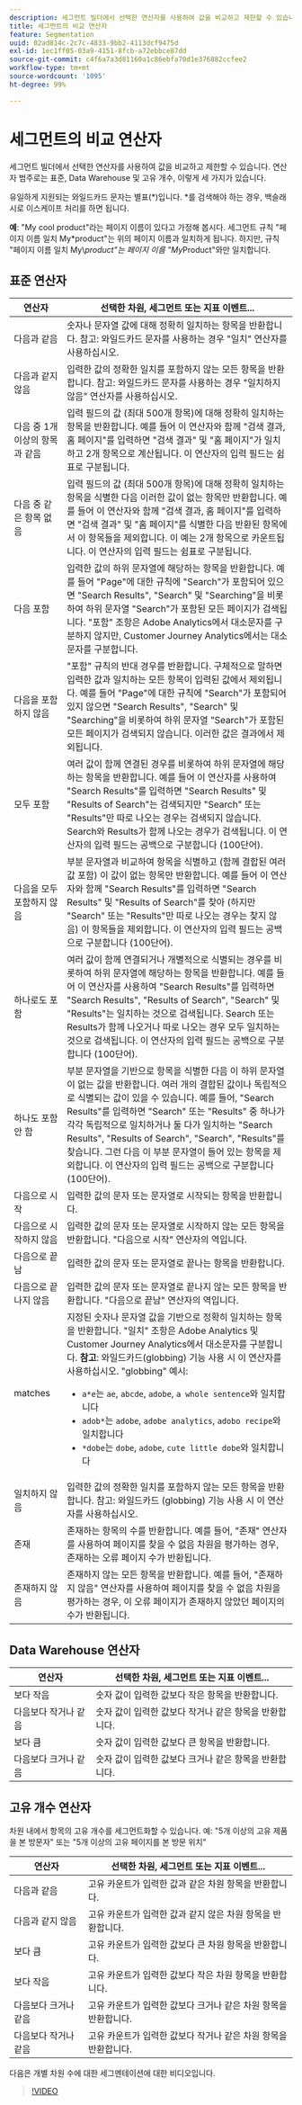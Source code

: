 ```yaml
---
description: 세그먼트 빌더에서 선택한 연산자를 사용하여 값을 비교하고 제한할 수 있습니다.
title: 세그먼트의 비교 연산자
feature: Segmentation
uuid: 02ad814c-2c7c-4833-9bb2-4113dcf9475d
exl-id: 1ec1ff05-03a9-4151-8fcb-a72ebbce87dd
source-git-commit: c4f6a7a3d81160a1c86ebfa70d1e376882ccfee2
workflow-type: tm+mt
source-wordcount: '1095'
ht-degree: 99%

---
```


# 세그먼트의 비교 연산자

세그먼트 빌더에서 선택한 연산자를 사용하여 값을 비교하고 제한할 수 있습니다. 연산자 범주로는 표준, Data Warehouse 및 고유 개수, 이렇게 세 가지가 있습니다.

유일하게 지원되는 와일드카드 문자는 별표(*)입니다. *를 검색해야 하는 경우, 백슬래시로 이스케이프 처리를 하면 됩니다.

**예**: &quot;My cool product&quot;라는 페이지 이름이 있다고 가정해 봅시다. 세그먼트 규칙 &quot;페이지 이름 일치 My*product&quot;는 위의 페이지 이름과 일치하게 됩니다. 하지만, 규칙 &quot;페이지 이름 일치 My\\*product&quot;는 페이지 이름 &quot;My*Product&quot;와만 일치합니다.

## 표준 연산자

| 연산자 | 선택한 차원, 세그먼트 또는 지표 이벤트... |
|--- |--- |
| 다음과 같음 | 숫자나 문자열 값에 대해 정확히 일치하는 항목을 반환합니다. 참고: 와일드카드 문자를 사용하는 경우 &quot;일치&quot; 연산자를 사용하십시오. |
| 다음과 같지 않음 | 입력한 값의 정확한 일치를 포함하지 않는 모든 항목을 반환합니다.  참고: 와일드카드 문자를 사용하는 경우 &quot;일치하지 않음&quot; 연산자를 사용하십시오. |
| 다음 중 1개 이상의 항목과 같음 | 입력 필드의 값 (최대 500개 항목)에 대해 정확히 일치하는 항목을 반환합니다. 예를 들어 이 연산자와 함께 &quot;검색 결과, 홈 페이지&quot;를 입력하면 &quot;검색 결과&quot; 및 &quot;홈 페이지&quot;가 일치하고 2개 항목으로 계산됩니다. 이 연산자의 입력 필드는 쉼표로 구분됩니다. |
| 다음 중 같은 항목 없음 | 입력 필드의 값 (최대 500개 항목)에 대해 정확히 일치하는 항목을 식별한 다음 이러한 값이 없는 항목만 반환합니다. 예를 들어 이 연산자와 함께 &quot;검색 결과, 홈 페이지&quot;를 입력하면 &quot;검색 결과&quot; 및 &quot;홈 페이지&quot;를 식별한 다음 반환된 항목에서 이 항목들을 제외합니다. 이 예는 2개 항목으로 카운트됩니다. 이 연산자의 입력 필드는 쉼표로 구분됩니다. |
| 다음 포함 | 입력한 값의 하위 문자열에 해당하는 항목을 반환합니다. 예를 들어 &quot;Page&quot;에 대한 규칙에 &quot;Search&quot;가 포함되어 있으면 &quot;Search Results&quot;, &quot;Search&quot; 및 &quot;Searching&quot;을 비롯하여 하위 문자열 &quot;Search&quot;가 포함된 모든 페이지가 검색됩니다. &quot;포함&quot; 조항은 Adobe Analytics에서 대소문자를 구분하지 않지만, Customer Journey Analytics에서는 대소문자를 구분합니다. |
| 다음을 포함하지 않음 | &quot;포함&quot; 규칙의 반대 경우를 반환합니다. 구체적으로 말하면 입력한 값과 일치하는 모든 항목이 입력된 값에서 제외됩니다. 예를 들어 &quot;Page&quot;에 대한 규칙에 &quot;Search&quot;가 포함되어 있지 않으면 &quot;Search Results&quot;, &quot;Search&quot; 및 &quot;Searching&quot;을 비롯하여 하위 문자열 &quot;Search&quot;가 포함된 모든 페이지가 검색되지 않습니다. 이러한 값은 결과에서 제외됩니다. |
| 모두 포함 | 여러 값이 함께 연결된 경우를 비롯하여 하위 문자열에 해당하는 항목을 반환합니다. 예를 들어 이 연산자를 사용하여 &quot;Search Results&quot;를 입력하면 &quot;Search Results&quot; 및 &quot;Results of Search&quot;는 검색되지만 &quot;Search&quot; 또는 &quot;Results&quot;만 따로 나오는 경우는 검색되지 않습니다. Search와 Results가 함께 나오는 경우가 검색됩니다. 이 연산자의 입력 필드는 공백으로 구분합니다 (100단어). |
| 다음을 모두 포함하지 않음 | 부분 문자열과 비교하여 항목을 식별하고 (함께 결합된 여러 값 포함) 이 값이 없는 항목만 반환합니다. 예를 들어 이 연산자와 함께 &quot;Search Results&quot;를 입력하면 &quot;Search Results&quot; 및 &quot;Results of Search&quot;를 찾아 (하지만 &quot;Search&quot; 또는 &quot;Results&quot;만 따로 나오는 경우는 찾지 않음) 이 항목들을 제외합니다. 이 연산자의 입력 필드는 공백으로 구분합니다 (100단어). |
| 하나로도 포함 | 여러 값이 함께 연결되거나 개별적으로 식별되는 경우를 비롯하여 하위 문자열에 해당하는 항목을 반환합니다. 예를 들어 이 연산자를 사용하여 &quot;Search Results&quot;를 입력하면 &quot;Search Results&quot;, &quot;Results of Search&quot;, &quot;Search&quot; 및 &quot;Results&quot;는 일치하는 것으로 검색됩니다. Search 또는 Results가 함께 나오거나 따로 나오는 경우 모두 일치하는 것으로 검색됩니다. 이 연산자의 입력 필드는 공백으로 구분합니다 (100단어). |
| 하나도 포함 안 함 | 부분 문자열을 기반으로 항목을 식별한 다음 이 하위 문자열이 없는 값을 반환합니다. 여러 개의 결합된 값이나 독립적으로 식별되는 값이 있을 수 있습니다. 예를 들어, &quot;Search Results&quot;를 입력하면 &quot;Search&quot; 또는 &quot;Results&quot; 중 하나가 각각 독립적으로 일치하거나 둘 다가 일치하는 &quot;Search Results&quot;, &quot;Results of Search&quot;, &quot;Search&quot;, &quot;Results&quot;를 찾습니다. 그런 다음 이 부분 문자열이 들어 있는 항목을 제외합니다. 이 연산자의 입력 필드는 공백으로 구분합니다 (100단어). |
| 다음으로 시작 | 입력한 값의 문자 또는 문자열로 시작되는 항목을 반환합니다. |
| 다음으로 시작하지 않음 | 입력한 값의 문자 또는 문자열로 시작하지 않는 모든 항목을 반환합니다. &quot;다음으로 시작&quot; 연산자의 역입니다. |
| 다음으로 끝남 | 입력한 값의 문자 또는 문자열로 끝나는 항목을 반환합니다. |
| 다음으로 끝나지 않음 | 입력한 값의 문자 또는 문자열로 끝나지 않는 모든 항목을 반환합니다. &quot;다음으로 끝남&quot; 연산자의 역입니다. |
| matches | 지정된 숫자나 문자열 값을 기반으로 정확히 일치하는 항목을 반환합니다. &quot;일치&quot; 조항은 Adobe Analytics 및 Customer Journey Analytics에서 대소문자를 구분합니다. **참고**: 와일드카드(globbing) 기능 사용 시 이 연산자를 사용하십시오. &quot;globbing&quot; 예시:<ul><li>`a*e`는 `ae`, `abcde`, `adobe`, `a whole sentence`와 일치합니다</li><li>`adob*`는 `adobe`, `adobe analytics`, `adobo recipe`와 일치합니다</li><li>`*dobe`는 `dobe`, `adobe`, `cute little dobe`와 일치합니다</li></ul> |
| 일치하지 않음 | 입력한 값의 정확한 일치를 포함하지 않는 모든 항목을 반환합니다. 참고: 와일드카드 (globbing) 기능 사용 시 이 연산자를 사용하십시오. |
| 존재 | 존재하는 항목의 수를 반환합니다. 예를 들어, &quot;존재&quot; 연산자를 사용하여 페이지를 찾을 수 없음 차원을 평가하는 경우, 존재하는 오류 페이지 수가 반환됩니다. |
| 존재하지 않음 | 존재하지 않는 모든 항목을 반환합니다. 예를 들어, &quot;존재하지 않음&quot; 연산자를 사용하여 페이지를 찾을 수 없음 차원을 평가하는 경우, 이 오류 페이지가 존재하지 않았던 페이지의 수가 반환됩니다. |

## Data Warehouse 연산자

| 연산자 | 선택한 차원, 세그먼트 또는 지표 이벤트... |
| --- | --- |
| 보다 작음 | 숫자 값이 입력한 값보다 작은 항목을 반환합니다. |
| 다음보다 작거나 같음 | 숫자 값이 입력한 값보다 작거나 같은 항목을 반환합니다. |
| 보다 큼 | 숫자 값이 입력한 값보다 큰 항목을 반환합니다. |
| 다음보다 크거나 같음 | 숫자 값이 입력한 값보다 크거나 같은 항목을 반환합니다. |

## 고유 개수 연산자

차원 내에서 항목의 고유 개수를 세그먼트화할 수 있습니다. 예: &quot;5개 이상의 고유 제품을 본 방문자&quot; 또는 &quot;5개 이상의 고유 페이지를 본 방문 위치&quot;

| 연산자 | 선택한 차원, 세그먼트 또는 지표 이벤트... |
| --- | --- |
| 다음과 같음 | 고유 카운트가 입력한 값과 같은 차원 항목을 반환합니다. |
| 다음과 같지 않음 | 고유 카운트가 입력한 값과 같지 않은 차원 항목을 반환합니다. |
| 보다 큼 | 고유 카운트가 입력한 값보다 큰 차원 항목을 반환합니다. |
| 보다 작음 | 고유 카운트가 입력한 값보다 작은 차원 항목을 반환합니다. |
| 다음보다 크거나 같음 | 고유 카운트가 입력한 값보다 크거나 같은 차원 항목을 반환합니다. |
| 다음보다 작거나 같음 | 고유 카운트가 입력한 값보다 작거나 같은 차원 항목을 반환합니다. |

다음은 개별 차원 수에 대한 세그멘테이션에 대한 비디오입니다.

>[!VIDEO](https://video.tv.adobe.com/v/27257/?quality=12)